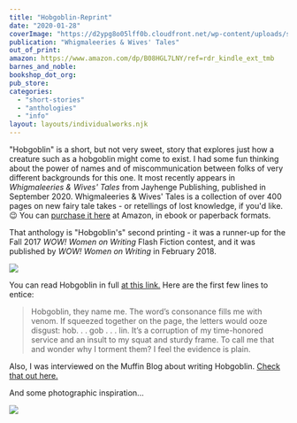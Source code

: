 ```yaml
---
title: "Hobgoblin-Reprint"
date: "2020-01-28"
coverImage: "https://d2ypg8o05lff0b.cloudfront.net/wp-content/uploads/sites/3/pages/temp_pb_cover-1024x740.jpg"
publication: "Whigmaleeries & Wives' Tales"
out_of_print:
amazon: https://www.amazon.com/dp/B08HGL7LNY/ref=rdr_kindle_ext_tmb
barnes_and_noble:
bookshop_dot_org:
pub_store:
categories:
  - "short-stories"
  - "anthologies"
  - "info"
layout: layouts/individualworks.njk
---
```


"Hobgoblin" is a short, but not very sweet, story that explores just how a creature such as a hobgoblin might come to exist. I had some fun thinking about the power of names and of miscommunication between folks of very different backgrounds for this one. It most recently appears in _Whigmaleeries & Wives' Tales_ from Jayhenge Publishing, published in September 2020. Whigmaleeries & Wives' Tales is a collection of over 400 pages on new fairy tale takes - or retellings of lost knowledge, if you'd like. 😉 You can [purchase it here](https://www.amazon.com/dp/B08HGL7LNY/ref=rdr_kindle_ext_tmb) at Amazon, in ebook or paperback formats.

That anthology is "Hobgoblin's" second printing - it was a runner-up for the Fall 2017 _WOW! Women on Writing_ Flash Fiction contest, and it was published by _WOW! Women on Writing_ in February 2018.

![](https://d2ypg8o05lff0b.cloudfront.net/wp-content/uploads/sites/3/pages/FlashFictionContest-Banner-WOW.jpg)

You can read Hobgoblin in full [at this link.](https://www.wow-womenonwriting.com/downloads/printable/82-FE1-Rebecca-Gomez-Farrell.html) Here are the first few lines to entice:

> Hobgoblin, they name me. The word’s consonance fills me with venom. If squeezed together on the page, the letters would ooze disgust: hob. . . gob . . . lin. It’s a corruption of my time-honored service and an insult to my squat and sturdy frame. To call me that and wonder why I torment them? I feel the evidence is plain.

Also, I was interviewed on the Muffin Blog about writing Hobgoblin. [Check that out here.](https://muffin.wow-womenonwriting.com/2018/04/meet-flash-fiction-top-ten-contest.html)

And some photographic inspiration...

![](https://d2ypg8o05lff0b.cloudfront.net/wp-content/uploads/sites/3/pages/hobgoblin-curious-fictions-1024x683.jpg)
